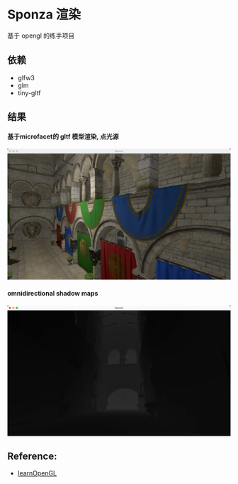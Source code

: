 # Sponza 渲染
基于 opengl 的练手项目


## 依赖
* glfw3
* glm
* tiny-gltf

## 结果
#### 基于microfacet的 gltf 模型渲染, 点光源
![pbr 点光源渲染](./Screenshot/img.png)
#### omnidirectional shadow maps
![omnidirectional shadow maps](./Screenshot/shadow.png)

## Reference: 
* [learnOpenGL](https://learnopengl-cn.github.io/)


